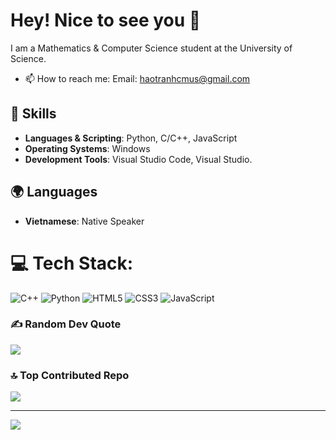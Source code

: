 # Hey! Nice to see you 👋

I am a Mathematics & Computer Science student at the University of Science.
- 📫 How to reach me: Email: [haotranhcmus@gmail.com](mailto:haotranhcmus@gmail.com)

## 💼 Skills

- **Languages & Scripting**: Python, C/C++, JavaScript
- **Operating Systems**: Windows
- **Development Tools**: Visual Studio Code, Visual Studio.
  
## 🌍 Languages
- **Vietnamese**: Native Speaker
# 💻 Tech Stack:
![C++](https://img.shields.io/badge/c++-%2300599C.svg?style=for-the-badge&logo=c%2B%2B&logoColor=white) ![Python](https://img.shields.io/badge/python-%2314354C.svg?style=for-the-badge&logo=python&logoColor=%23F7DF1E) ![HTML5](https://img.shields.io/badge/html5-%23E34F26.svg?style=for-the-badge&logo=html5&logoColor=white) ![CSS3](https://img.shields.io/badge/css3-%231572B6.svg?style=for-the-badge&logo=css3&logoColor=white) ![JavaScript](https://img.shields.io/badge/javascript-%23323330.svg?style=for-the-badge&logo=javascript&logoColor=%23F7DF1E)

### ✍️ Random Dev Quote
![](https://quotes-github-readme.vercel.app/api?type=horizontal&theme=radical)

### 🔝 Top Contributed Repo
![](https://github-contributor-stats.vercel.app/api?username=haotranhcmus&limit=5&theme=dark&combine_all_yearly_contributions=true)

---
[![](https://visitcount.itsvg.in/api?id=haotranhcmus&icon=0&color=0)](https://visitcount.itsvg.in)
